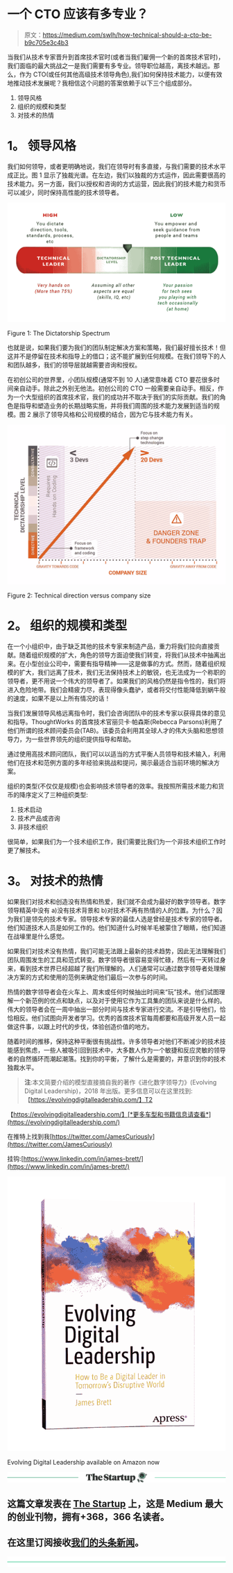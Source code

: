 # 一个 CTO 应该有多专业？

> 原文：<https://medium.com/swlh/how-technical-should-a-cto-be-b9c705e3c4b3>

当我们从技术专家晋升到首席技术官时(或者当我们雇佣一个新的首席技术官时)，我们面临的最大挑战之一是我们需要有多专业。领导职位越高，离技术越远。那么，作为 CTO(或任何其他高级技术领导角色),我们如何保持技术能力，以便有效地推动技术发展呢？我相信这个问题的答案依赖于以下三个组成部分。

1.  领导风格
2.  组织的规模和类型
3.  对技术的热情

# **1。** **领导风格**

我们如何领导，或者更明确地说，我们在领导时有多直接，与我们需要的技术水平成正比。图 1 显示了独裁光谱。在左边，我们以独裁的方式运作，因此需要很高的技术能力。另一方面，我们以授权和咨询的方式运营，因此我们的技术能力和货币可以减少，同时保持高性能的技术领导者。

![](img/00ef9cdeaeaa3acdf9ac2a1ee52c919c.png)

Figure 1: The Dictatorship Spectrum

也就是说，如果我们要为我们的团队制定解决方案和策略，我们最好擅长技术！但这并不是停留在技术和指导上的借口；这不能扩展到任何规模。在我们领导下的人和团队越多，我们的领导层就越需要咨询和授权。

在初创公司的世界里，小团队规模(通常不到 10 人)通常意味着 CTO 要花很多时间亲自动手。除此之外别无他法。初创公司的 CTO 一般需要亲自动手。相反，作为一个大型组织的首席技术官，我们的成功并不取决于我们的实际贡献。我们的角色是指导和塑造业务的长期战略实施，并将我们周围的技术能力发展到适当的规模。图 2 展示了领导风格和公司规模的结合，因为它与技术能力有关。

![](img/4494ad7e23b0b3d413371faf22c5f033.png)

Figure 2: Technical direction versus company size

# **2。** **组织的规模和类型**

在一个小组织中，由于缺乏其他的技术专家来制造产品，重力将我们拉向直接贡献。随着组织规模的扩大，角色的领导方面迫使我们转变，将我们从技术中抽离出来。在小型创业公司中，需要有指导精神——这是做事的方式。然而，随着组织规模的扩大，我们远离了技术，我们无法保持技术上的敏锐，也无法成为一个称职的领导者，更不用说一个伟大的领导者了。如果我们的风格仍然是指令性的，我们将进入危险地带。我们会精疲力尽，表现得像头蠢驴，或者将交付性能降低到蜗牛般的速度，如果不是以上所有情况的话！

当我们发展领导风格远离指令时，我们会咨询团队中的技术专家以获得具体的意见和指导。ThoughtWorks 的首席技术官丽贝卡·帕森斯(Rebecca Parsons)利用了他们所谓的技术顾问委员会(TAB)。该委员会利用其全球人才的伟大头脑和思想领导力，为一些世界领先的组织提供指导和帮助。

通过使用高技术顾问团队，我们可以以适当的方式平衡人员领导和技术输入，利用他们在技术和范例方面的多年经验来挑战和提问，揭示最适合当前环境的解决方案。

组织的类型(不仅仅是规模)也会影响技术领导者的效率。我按照所需技术能力和货币的降序定义了三种组织类型:

1.  技术启动
2.  技术产品或咨询
3.  非技术组织

很简单，如果我们为一个技术组织工作，我们需要比我们为一个非技术组织工作时更了解技术。

# **3。** **对技术的热情**

如果我们对技术和创造没有热情和热爱，我们就不会成为最好的数字领导者。数字领导精英中没有 a)没有技术背景和 b)对技术不再有热情的人的位置。为什么？因为我们是领先的技术专家。领导技术专家的最佳人选是曾经是技术专家的领导者。他们知道技术人员是如何工作的。他们知道什么时候羊毛被蒙住了眼睛，他们知道在战壕里是什么感觉。

如果我们对技术没有热情，我们可能无法跟上最新的技术趋势，因此无法理解我们团队周围发生的工具和范式转变。数字领导者很容易变得忙碌，然后有一天转过身来，看到技术世界已经超越了我们所理解的。人们通常可以通过数字领导者处理解决方案的方式和使用的范例来确定他们最后一次参与的时间。

热情的数字领导者会在火车上、周末或任何时候抽出时间来“玩”技术。他们试图理解一个新范例的优点和缺点，以及对于使用它作为工具集的团队来说是什么样的。伟大的领导者会在一周中抽出一部分时间与技术专家进行交流。不是引导他们，恰恰相反。他们试图向开发者学习。优秀的首席技术官每周都要和高级开发人员一起做这件事，以跟上时代的步伐，体验创造价值的地方。

随着时间的推移，保持这种平衡很有挑战性。许多领导者对他们不断减少的技术技能感到焦虑，一些人被吸引回到技术中，大多数人作为一个敏捷和反应灵敏的领导者的自然循环而潮起潮落。找到你的平衡，了解什么是需要的，并意识到你的技术独裁水平。

> **注**:本文简要介绍的模型直接摘自我的著作《进化数字领导力》(Evolving Digital Leadership)，2018 年出版。更多信息可以在这里找到:【https://evolvingdigitalleadership.com/】T2

【https://evolvingdigitalleadership.com/】[*更多车型和书籍信息请查看*](https://evolvingdigitalleadership.com/)

在推特上找到我[https://twitter.com/JamesCuriously](https://twitter.com/JamesCuriously)

挂钩:[https://www.linkedin.com/in/james-brett/](https://www.linkedin.com/in/james-brett/)

![](img/53e4ab99e406f485b4ef571abc8b0ab9.png)

Evolving Digital Leadership available on Amazon now

[![](img/308a8d84fb9b2fab43d66c117fcc4bb4.png)](https://medium.com/swlh)

## 这篇文章发表在 [The Startup](https://medium.com/swlh) 上，这是 Medium 最大的创业刊物，拥有+368，366 名读者。

## 在这里订阅接收[我们的头条新闻](http://growthsupply.com/the-startup-newsletter/)。

[![](img/b0164736ea17a63403e660de5dedf91a.png)](https://medium.com/swlh)